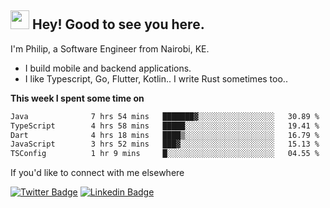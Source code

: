 <h2><img src="https://slackmojis.com/emojis/3643-cool-doge/download" width="30"/> Hey! Good to see you here.</h2>

<p>I'm Philip, a Software Engineer from Nairobi, KE. 

- I build mobile and backend applications.
- I like Typescript, Go, Flutter, Kotlin.. I write Rust sometimes too..</p>

**This week I spent some time on**
<!--START_SECTION:waka-->

```txt
Java              7 hrs 54 mins   ███████▓░░░░░░░░░░░░░░░░░   30.89 %
TypeScript        4 hrs 58 mins   █████░░░░░░░░░░░░░░░░░░░░   19.41 %
Dart              4 hrs 18 mins   ████▒░░░░░░░░░░░░░░░░░░░░   16.79 %
JavaScript        3 hrs 52 mins   ███▓░░░░░░░░░░░░░░░░░░░░░   15.13 %
TSConfig          1 hr 9 mins     █░░░░░░░░░░░░░░░░░░░░░░░░   04.55 %
```

<!--END_SECTION:waka-->

If you'd like to connect with me elsewhere

[![Twitter Badge](https://img.shields.io/badge/-Twitter-1ca0f1?style=flat-square&labelColor=1ca0f1&logo=twitter&logoColor=white&link=https://twitter.com/_diogorodrigues)](https://twitter.com/kimathiphil)  [![Linkedin Badge](https://img.shields.io/badge/-LinkedIn-blue?style=flat-square&logo=Linkedin&logoColor=white&link=https://www.linkedin.com/in/philip-kimathi-2604a9114/)](https://www.linkedin.com/in/philip-kimathi-2604a9114/)
